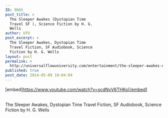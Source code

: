 ```yaml
---
ID: 9065
post_title: >
  The Sleeper Awakes (Dystopian Time
  Travel SF ), Science Fiction by H. G.
  Wells
author: UfU
post_excerpt: >
  The Sleeper Awakes, Dystopian Time
  Travel Fiction, SF Audiobook, Science
  Fiction by H. G. Wells
layout: post
permalink: >
  http://universalflowuniversity.com/entertainment/the-sleeper-awakes-dystopian-time-travel-sf-science-fiction-by-h-g-wells/
published: true
post_date: 2014-05-09 10:04:04
---
```

[embed]https://www.youtube.com/watch?v=scdNvV6THKo[/embed]</br></br>
<p>The Sleeper Awakes, Dystopian Time Travel Fiction, SF Audiobook, Science Fiction by H. G. Wells</p>